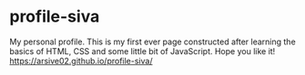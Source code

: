 # profile-siva
My personal profile.
This is my first ever page constructed after learning the basics of HTML, CSS and some little bit of JavaScript.
Hope you like it!
https://arsive02.github.io/profile-siva/
